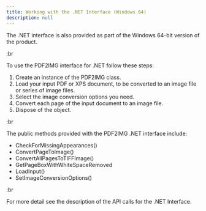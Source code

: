 ```yaml
---
title: Working with the .NET Interface (Windows 64)
description: null
---
```


The .NET interface is also provided as part of the Windows 64-bit version of the product.

:br

To use the PDF2IMG interface for .NET follow these steps:

1. Create an instance of the PDF2IMG class.
2. Load your input PDF or XPS document, to be converted to an image file or series of image files.
3. Select the image conversion options you need.
4. Convert each page of the input document to an image file.
5. Dispose of the object.

:br

The public methods provided with the PDF2IMG .NET interface include:

- CheckForMissingAppearances()
- ConvertPageToImage()
- ConvertAllPagesToTIFFImage()
- GetPageBoxWithWhiteSpaceRemoved
- LoadInput()
- SetImageConversionOptions()

:br

For more detail see the description of the API calls for the .NET Interface.
